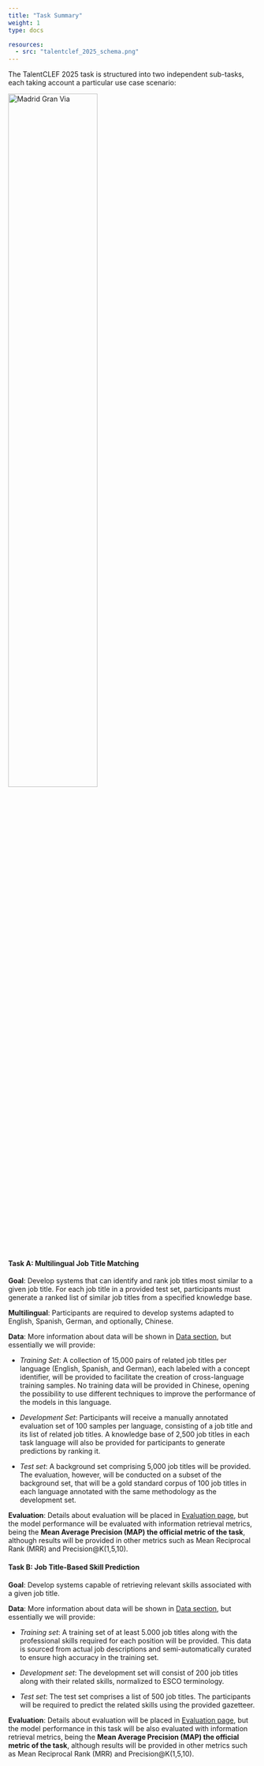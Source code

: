 ```yaml
---
title: "Task Summary"
weight: 1
type: docs

resources:
  - src: "talentclef_2025_schema.png"  
---
```


<style>
.full-width-image {
            width: 60%;
            height: auto; /* Maintains the aspect ratio */
        }
</style>

The TalentCLEF 2025 task is structured into two independent sub-tasks, each taking account a particular use case scenario:

<img src="talentclef_2025_schema.png" alt="Madrid Gran Via" class="full-width-image">


#### **Task A: Multilingual Job Title Matching**

**Goal**: Develop systems that can identify and rank job titles most similar to a given job title. For each job title in a provided test set, participants must generate a ranked list of similar job titles from a specified knowledge base.

**Multilingual**: Participants are required to develop systems adapted to English, Spanish, German, and optionally, Chinese. 

**Data**: More information about data will be shown in <a  href='{{< relref "docs/talentclef-2025/data/description_corpus" >}}'> Data section</a>, but essentially we will provide: 

- *Training Set*: A collection of 15,000 pairs of related job titles per language (English, Spanish, and German), each labeled with a concept identifier, will be provided to facilitate the creation of cross-language training samples. No training data will be provided in Chinese, opening the possibility to use different techniques to improve the performance of the models in this language.

- *Development Set*: Participants will receive a manually annotated evaluation set of 100 samples per language, consisting of a job title and its list of related job titles. A knowledge base of 2,500 job titles in each task language will also be provided for participants to generate predictions by ranking it. 

- *Test set*: A background set comprising 5,000 job titles will be provided. The evaluation, however, will be conducted on a subset of the background set, that will be a gold standard corpus of 100 job titles in each language annotated with the same methodology as the development set. 

**Evaluation**: Details about evaluation will be placed in <a  href='{{< relref "docs/talentclef-2025/evaluation/" >}}'> Evaluation page</a>, but the model performance will be evaluated with information retrieval metrics, being the **Mean Average Precision (MAP) the official metric of the task**, although results will be provided in other metrics such as Mean Reciprocal Rank (MRR) and Precision@K(1,5,10).


#### **Task B: Job Title-Based Skill Prediction**

**Goal**: Develop systems capable of retrieving relevant skills associated with a given job title. 


**Data**: More information about data will be shown in <a  href='{{< relref "docs/talentclef-2025/data/description_corpus" >}}'> Data section</a>, but essentially we will provide: 

- *Training set*: A training set of at least 5.000 job titles along with the professional skills required for each position will be provided. This data is sourced from actual job descriptions and semi-automatically curated to ensure high accuracy in the training set.

- *Development set*: The development set will consist of 200 job titles along with their related skills, normalized to ESCO terminology. 

- *Test set*: The test set comprises a list of 500 job titles. The participants will be required to predict the related skills using the provided gazetteer. 

**Evaluation**: Details about evaluation will be placed in <a  href='{{< relref "docs/talentclef-2025/evaluation/" >}}'> Evaluation page</a>, but the model performance in this task will be also evaluated with information retrieval metrics, being the **Mean Average Precision (MAP) the official metric of the task**, although results will be provided in other metrics such as Mean Reciprocal Rank (MRR) and Precision@K(1,5,10).


